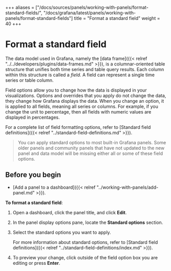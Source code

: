 +++
aliases = ["/docs/sources/panels/working-with-panels/format-standard-fields/", "/docs/grafana/latest/panels/working-with-panels/format-standard-fields"]
title = "Format a standard field"
weight = 40
+++

# Format a standard field

The data model used in Grafana, namely the [data frame]({{< relref "../../developers/plugins/data-frames.md" >}}), is a columnar-oriented table structure that unifies both time series and table query results. Each column within this structure is called a _field_. A field can represent a single time series or table column.

Field options allow you to change how the data is displayed in your visualizations. Options and overrides that you apply do not change the data, they change how Grafana displays the data. When you change an option, it is applied to all fields, meaning all series or columns. For example, if you change the unit to percentage, then all fields with numeric values are displayed in percentages.

For a complete list of field formatting options, refer to [Standard field definitions]({{< relref "../standard-field-definitions.md" >}}).

> You can apply standard options to most built-in Grafana panels. Some older panels and community panels that have not updated to the new panel and data model will be missing either all or some of these field options.

## Before you begin

- [Add a panel to a dashboard]({{< relref "../working-with-panels/add-panel.md" >}}).

**To format a standard field**:

1. Open a dashboard, click the panel title, and click **Edit**.

1. In the panel display options pane, locate the **Standard options** section.

1. Select the standard options you want to apply.

   For more information about standard options, refer to [Standard field definitions]({{< relref "../standard-field-definitions/index.md" >}}).

1. To preview your change, click outside of the field option box you are editing or press **Enter**.
